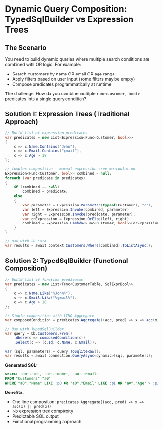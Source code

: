 # Dynamic Query Composition: TypedSqlBuilder vs Expression Trees

## The Scenario

You need to build dynamic queries where multiple search conditions are combined with OR logic. For example:

- Search customers by name OR email OR age range
- Apply filters based on user input (some filters may be empty)
- Compose predicates programmatically at runtime

The challenge: How do you combine multiple `Func<Customer, bool>` predicates into a single query condition?

## Solution 1: Expression Trees (Traditional Approach)

```csharp
// Build list of expression predicates
var predicates = new List<Expression<Func<Customer, bool>>>
{
    c => c.Name.Contains("John"),
    c => c.Email.Contains("gmail"), 
    c => c.Age > 18
};

// Complex composition - manual expression tree manipulation
Expression<Func<Customer, bool>> combined = null;
foreach (var predicate in predicates)
{
    if (combined == null)
        combined = predicate;
    else
    {
        var parameter = Expression.Parameter(typeof(Customer), "c");
        var left = Expression.Invoke(combined, parameter);
        var right = Expression.Invoke(predicate, parameter);
        var orExpression = Expression.OrElse(left, right);
        combined = Expression.Lambda<Func<Customer, bool>>(orExpression, parameter);
    }
}

// Use with EF Core
var results = await context.Customers.Where(combined).ToListAsync();
```

## Solution 2: TypedSqlBuilder (Functional Composition)

```csharp
// Build list of function predicates
var predicates = new List<Func<CustomerTable, SqlExprBool>>
{
    c => c.Name.Like("%John%"),
    c => c.Email.Like("%gmail%"), 
    c => c.Age > 18
};

// Simple composition with LINQ Aggregate
var composedCondition = predicates.Aggregate((acc, pred) => x => acc(x) || pred(x));

// Use with TypedSqlBuilder
var query = Db.Customers.From()
    .Where(c => composedCondition(c))
    .Select(c => (c.Id, c.Name, c.Email));

var (sql, parameters) = query.ToSqliteRaw();
var results = await connection.QueryAsync<dynamic>(sql, parameters);
```

**Generated SQL:**
```sql
SELECT "a0"."Id", "a0"."Name", "a0"."Email"
FROM "Customers" "a0"
WHERE "a0"."Name" LIKE :p0 OR "a0"."Email" LIKE :p1 OR "a0"."Age" > :p2
```

**Benefits:**
- One line composition: `predicates.Aggregate((acc, pred) => x => acc(x) || pred(x))`
- No expression tree complexity
- Predictable SQL output
- Functional programming approach

